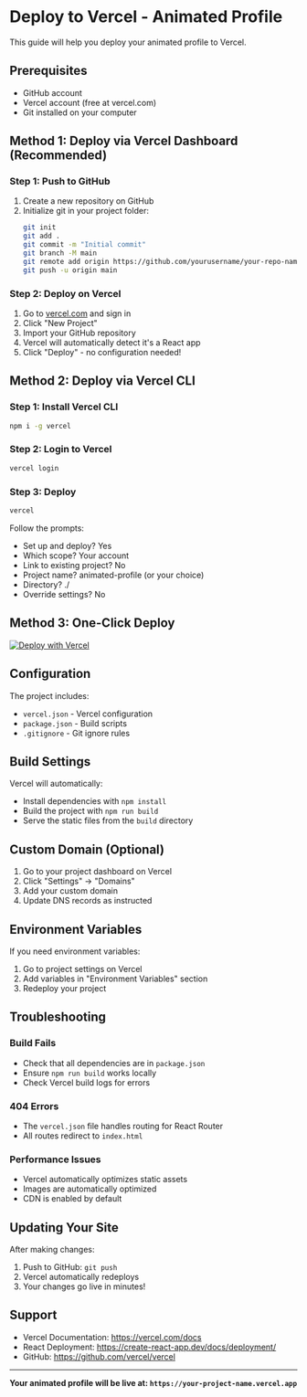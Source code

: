 # Deploy to Vercel - Animated Profile

This guide will help you deploy your animated profile to Vercel.

## Prerequisites
- GitHub account
- Vercel account (free at vercel.com)
- Git installed on your computer

## Method 1: Deploy via Vercel Dashboard (Recommended)

### Step 1: Push to GitHub
1. Create a new repository on GitHub
2. Initialize git in your project folder:
   ```bash
   git init
   git add .
   git commit -m "Initial commit"
   git branch -M main
   git remote add origin https://github.com/yourusername/your-repo-name.git
   git push -u origin main
   ```

### Step 2: Deploy on Vercel
1. Go to [vercel.com](https://vercel.com) and sign in
2. Click "New Project"
3. Import your GitHub repository
4. Vercel will automatically detect it's a React app
5. Click "Deploy" - no configuration needed!

## Method 2: Deploy via Vercel CLI

### Step 1: Install Vercel CLI
```bash
npm i -g vercel
```

### Step 2: Login to Vercel
```bash
vercel login
```

### Step 3: Deploy
```bash
vercel
```

Follow the prompts:
- Set up and deploy? Yes
- Which scope? Your account
- Link to existing project? No
- Project name? animated-profile (or your choice)
- Directory? ./
- Override settings? No

## Method 3: One-Click Deploy

[![Deploy with Vercel](https://vercel.com/button)](https://vercel.com/new/clone?repository-url=https://github.com/yourusername/your-repo-name)

## Configuration

The project includes:
- `vercel.json` - Vercel configuration
- `package.json` - Build scripts
- `.gitignore` - Git ignore rules

## Build Settings

Vercel will automatically:
- Install dependencies with `npm install`
- Build the project with `npm run build`
- Serve the static files from the `build` directory

## Custom Domain (Optional)

1. Go to your project dashboard on Vercel
2. Click "Settings" → "Domains"
3. Add your custom domain
4. Update DNS records as instructed

## Environment Variables

If you need environment variables:
1. Go to project settings on Vercel
2. Add variables in "Environment Variables" section
3. Redeploy your project

## Troubleshooting

### Build Fails
- Check that all dependencies are in `package.json`
- Ensure `npm run build` works locally
- Check Vercel build logs for errors

### 404 Errors
- The `vercel.json` file handles routing for React Router
- All routes redirect to `index.html`

### Performance Issues
- Vercel automatically optimizes static assets
- Images are automatically optimized
- CDN is enabled by default

## Updating Your Site

After making changes:
1. Push to GitHub: `git push`
2. Vercel automatically redeploys
3. Your changes go live in minutes!

## Support

- Vercel Documentation: https://vercel.com/docs
- React Deployment: https://create-react-app.dev/docs/deployment/
- GitHub: https://github.com/vercel/vercel

---

**Your animated profile will be live at: `https://your-project-name.vercel.app`**